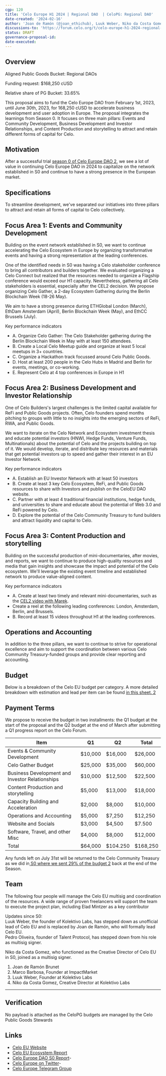 ```yaml
---
cgp: 120
title: 'Celo Europe H1 2024 | Regional DAO  | CeloPG: Regional DAO'
date-created: '2024-02-16'
author: 'Joan de Ramón (@joan_ethichub), Luuk Weber, Niko da Costa Gomez' 
discussions-to: 'https://forum.celo.org/t/celo-europe-h1-2024-regional-dao-final/7450'
status: DRAFT
governance-proposal-id: 
date-executed:
---
```


## Overview
Aligned Public Goods Bucket: Regional DAOs

Funding request: $168,250 cUSD

Relative share of PG Bucket: 33.65%

This proposal aims to fund the Celo Europe DAO from February 1st, 2023, until June 30th, 2023, for 168,250 cUSD to accelerate business development and user adoption in Europe. The proposal integrates the learnings from Season 0. It focuses on three main pillars: Events and Community Development, Business Development and Investor Relationships, and Content Production and storytelling to attract and retain different forms of capital for Celo.

Motivation
-------
After a successful trial [season 0 of Celo Europe DAO 2](https://forum.celo.org/t/celo-europe-dao-s0-report/7050), we see a lot of value in continuing Celo Europe DAO in 2024 to capitalize on the network established in S0 and continue to have a strong presence in the European market.

Specifications
-------

To streamline development, we've separated our initiatives into three pillars to attract and retain all forms of capital to Celo collectively.

Focus Area 1: Events and Community Development
-------

Building on the event network established in S0, we want to continue accelerating the Celo Ecosystem in Europe by organizing transformative events and having a strong representation at the leading conferences.

One of the identified needs in S0 was having a Celo stakeholder conference to bring all contributors and builders together. We evaluated organizing a Celo Connect but realized that the resources needed to organize a Flagship conference would exceed our H1 capacity. Nevertheless, gathering all Celo stakeholders is essential, especially after the CEL2 decision. We propose organizing Celo Gather, a 2-day Ecosystem Gathering during the Berlin Blockchain Week (18-26 May).

We aim to have a strong presence during ETHGlobal London (March), EthDam Amsterdam (April), Berlin Blockchain Week (May), and EthCC Brussels (July).

Key performance indicators

-   A. Organize Celo Gather: The Celo Stakeholder gathering during the Berlin Blockchain Week in May with at least 150 attendees.
-   B. Create a Local Celo Meetup guide and organize at least 5 local meetups in 3+ countries.
-   C. Organize a Hackathon track focussed around Celo Public Goods.
-   D. Host at least 200 people in the Celo Hubs in Madrid and Berlin for events, meetings, or co-working.
-   E. Represent Celo at 4 top conferences in Europe in H1

Focus Area 2: Business Development and Investor Relationship
-------

One of Celo Builders's largest challenges is the limited capital available for ReFi and Public Goods projects. Often, Celo founders spend months pitching to groups with little to no insights into the emerging sectors of ReFi, RWA, and Public Goods.

We want to iterate on the Celo Network and Ecosystem investment thesis and educate potential investors (HNWI, Hedge Funds, Venture Funds, Multinationals) about the potential of Celo and the projects building on top of it. We would develop, iterate, and distribute key resources and materials that get potential investors up to speed and gather their interest in an EU Investor Network.

Key performance indicators

-   A. Establish an EU Investor Network with at least 50 investors
-   B. Create at least 3 key Celo Ecosystem, ReFi, and Public Goods resources to share with Investors and publish on the CeloEU DAO website.
-   C. Partner with at least 4 traditional financial institutions, hedge funds, and universities to share and educate about the potential of Web 3.0 and ReFi powered by Celo.
-   D. Explore the potential of the Celo Community Treasury to fund builders and attract liquidity and capital to Celo.

Focus Area 3: Content Production and storytelling
-------

Building on the successful production of mini-documentaries, after movies, and reports, we want to continue to produce high-quality resources and media that gain insights and showcase the impact and potential of the Celo ecosystem. We'll leverage the existing event timeline and established network to produce value-aligned content.

Key performance indicators

-   A. Create at least two timely and relevant mini-documentaries, such as the [CEL2 video with Marek](https://www.youtube.com/watch?v=7VLv8NPN1-c).
-   Create a reel at the following leading conferences: London, Amsterdam, Berlin, and Brussels.
-   B. Record at least 15 videos throughout H1 at the leading conferences.

Operations and Accounting
-------

In addition to the three pillars, we want to continue to strive for operational excellence and aim to support the coordination between various Celo Community Treasury-funded groups and provide clear reporting and accounting.

Budget
-------

Below is a breakdown of the Celo EU budget per category. A more detailed breakdown with estimation and lead per item can be found [in this sheet. 2](https://docs.google.com/spreadsheets/d/1nDYKJG5DPRlREiLzCvM-rVHy1MQdByFWjzkTsXrDRk8/edit?usp=sharing)

Payment Terms
-------

We propose to receive the budget in two installments: the Q1 budget at the start of the proposal and the Q2 budget at the end of March after submitting a Q1 progress report on the Celo Forum.

| Item | Q1 | Q2 | Total |
| --- | --- | --- | --- |
| Events & Community Development | $10,000 | $16,000 | $26,000 |
| Celo Gather Budget | $25,000 | $35,000 | $60,000 |
| Business Development and Investor Relationships | $10,000 | $12,500 | $22,500 |
| Content Production and storytelling | $5,000 | $13,000 | $18,000 |
| Capacity Building and Acceleration | $2,000 | $8,000 | $10,000 |
| Operations and Accounting | $5,000 | $7,250 | $12,250 |
| Website and Socials | $3,000 | $4,500 | $7.500 |
| Software, Travel, and other Misc | $4,000 | $8,000 | $12,000 |
| Total | $64,000 | $104.250 | $168,250 |

Any funds left on July 31st will be returned to the Celo Community Treasury as we did in[ S0 where we sent 29% of the budget 2](https://forum.celo.org/t/celo-europe-dao-s0-report/7050) back at the end of the Season.

Team
-------
The following four people will manage the Celo EU multisig and coordination of the resources. A wide range of proven freelancers will support the team to execute the project plan, including Elad Mintzer as a key contributor

Updates since S0:\
Luuk Weber, the founder of Kolektivo Labs, has stepped down as unofficial lead of Celo EU and is replaced by Joan de Ramón, who will formally lead Celo EU.\
Pedro Oliveira, founder of Talent Protocol, has stepped down from his role as multisig signer.

Niko da Costa Gomez, who functioned as the Creative Director of Celo EU in S0, joined as a multisig signer.

1.  Joan de Ramón Brunet
2.  Marco Barbosa, Founder at ImpactMarket
3.  Luuk Weber, Founder at Kolektivo Labs
4.  Niko da Costa Gomez, Creative Director at Kolektivo Labs
-------

## Verification
No payload is attached as the CeloPG budgets are managed by the Celo Public Goods Stewards

## Links
- [Celo EU Website](https://www.celodao.eu/)
- [Celo EU Ecosystem Report](https://docsend.com/view/gyr34kygvcnzts6y)
- [Celo Europe DAO S0 Report](https://forum.celo.org/t/celo-europe-dao-s0-report/7050)- 
- [Celo Europe on Twitter](https://twitter.com/CeloEurope)- 
- [Celo Europe Telegram Group](https://t.me/+_JJtfRWi5gRlNmFk)
